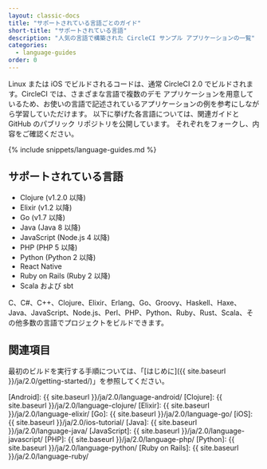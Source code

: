 ```yaml
---
layout: classic-docs
title: "サポートされている言語ごとのガイド"
short-title: "サポートされている言語"
description: "人気の言語で構築された CircleCI サンプル アプリケーションの一覧"
categories:
  - language-guides
order: 0
---
```


Linux または iOS でビルドされるコードは、通常 CircleCI 2.0 でビルドされます。CircleCI では、さまざまな言語で複数のデモ アプリケーションを用意しているため、お使いの言語で記述されているアプリケーションの例を参考にしながら学習していただけます。 以下に挙げた各言語については、関連ガイドと GitHub のパブリック リポジトリを公開しています。 それぞれをフォークし、内容をご確認ください。

{% include snippets/language-guides.md %}

## サポートされている言語

- Clojure (v1.2.0 以降)
- Elixir (v1.2 以降)
- Go (v1.7 以降)
- Java (Java 8 以降)
- JavaScript (Node.js 4 以降)
- PHP (PHP 5 以降)
- Python (Python 2 以降)
- React Native
- Ruby on Rails (Ruby 2 以降)
- Scala および sbt

C、C#、C++、Clojure、Elixir、Erlang、Go、Groovy、Haskell、Haxe、Java、JavaScript、Node.js、Perl、PHP、Python、Ruby、Rust、Scala、その他多数の言語でプロジェクトをビルドできます。

## 関連項目

最初のビルドを実行する手順については、「[はじめに]({{ site.baseurl }}/ja/2.0/getting-started/)」を参照してください。

[Android]: {{ site.baseurl }}/ja/2.0/language-android/ [Clojure]: {{ site.baseurl }}/ja/2.0/language-clojure/ [Elixir]: {{ site.baseurl }}/ja/2.0/language-elixir/ [Go]: {{ site.baseurl }}/ja/2.0/language-go/ [iOS]: {{ site.baseurl }}/ja/2.0/ios-tutorial/ [Java]: {{ site.baseurl }}/ja/2.0/language-java/ [JavaScript]: {{ site.baseurl }}/ja/2.0/language-javascript/ [PHP]: {{ site.baseurl }}/ja/2.0/language-php/ [Python]: {{ site.baseurl }}/ja/2.0/language-python/ [Ruby on Rails]: {{ site.baseurl }}/ja/2.0/language-ruby/
